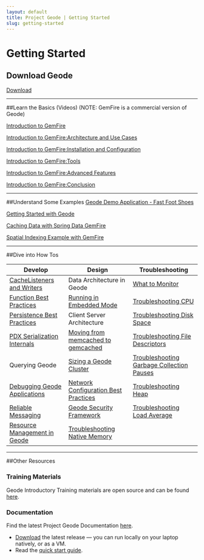 ```yaml
---
layout: default
title: Project Geode | Getting Started
slug: getting-started
---
```


# Getting Started

## Download Geode 
<div class='button'><a href='/download'>Download</a></div>

***

##Learn the Basics (Videos) 
(NOTE: GemFire is a commercial version of Geode)

[Introduction to GemFire](https://s3.amazonaws.com/gemfire-intro/Lesson+00+Introduction.mp4)

[Introduction to GemFire:Architecture and Use Cases](https://s3.amazonaws.com/gemfire-intro/Lesson+01+Gem+Architecture.mp4)

[Introduction to GemFire:Installation and Configuration](https://s3.amazonaws.com/gemfire-intro/Lesson+02+Gem+Install+and+Config.mp4)

[Introduction to GemFire:Tools](https://s3.amazonaws.com/gemfire-intro/Lesson+03+Gem+Tools.mp4)

[Introduction to GemFire:Advanced Features](https://s3.amazonaws.com/gemfire-intro/Lesson+04+Gem+Advance+Features.mp4)

[Introduction to GemFire:Conclusion](https://s3.amazonaws.com/gemfire-intro/Lesson+05+Conclusion.mp4)


***


##Understand Some Examples
[Geode Demo Application - Fast Foot Shoes](https://github.com/project-geode/docs/wiki/Geode-Demo-Application)

[Getting Started with Geode](https://github.com/project-geode/docs/wiki#geode-in-5-minutes)

[Caching Data with Spring Data GemFire](http://www.javabeat.net/spring-data-gemfire-cache/)

[Spatial Indexing Example with GemFire](http://blogs.vmware.com/vfabric/2012/12/gemfire-patternspart-1-the-value-architecture-code-for-building-geography-based-apps.html)



***


##Dive into How Tos

Develop | Design | Troubleshooting
 ------ | ----------- | --------
[CacheListeners and Writers](https://github.com/project-geode/docs/wiki/CacheWriter-and-CacheListener-Best-Practices) | Data Architecture in Geode | [What to Monitor](https://github.com/project-geode/docs/wiki/What-To-Monitor)
[Function Best Practices](https://github.com/project-geode/docs/wiki/Function-Best-Practices) | [Running in Embedded Mode](https://github.com/project-geode/docs/wiki/Running-in-Embedded-Mode) | [Troubleshooting CPU](https://github.com/project-geode/docs/wiki/Troubleshooting-CPU)
[Persistence Best Practices](https://github.com/project-geode/docs/wiki/Native-Disk-Persistence) | Client Server Architecture |    [Troubleshooting Disk Space](https://github.com/project-geode/docs/wiki/Troubleshooting-Disk-Space)
[PDX Serialization Internals](https://github.com/project-geode/docs/wiki/PDX-Serialization-Internals) | [Moving from memcached to gemcached](https://github.com/project-geode/docs/wiki/Moving-from-memcached-to-gemcached) |    [Troubleshooting File Descriptors](https://github.com/project-geode/docs/wiki/Troubleshooting-File-Descriptors)
Querying Geode | [Sizing a Geode Cluster](https://github.com/project-geode/docs/wiki/Sizing-a-Geode-Cluster) |    [Troubleshooting Garbage Collection Pauses](https://github.com/project-geode/docs/wiki/Troubleshooting-Garbage-Collection-Pauses)
[Debugging Geode Applications](https://github.com/project-geode/docs/wiki/Debugging-Geode-Applications) | [Network Configuration Best Practices](https://github.com/project-geode/docs/wiki/Network-Configuration-Best-Practices) |    [Troubleshooting Heap](https://github.com/project-geode/docs/wiki/Troubleshooting-Heap)
[Reliable Messaging](https://github.com/project-geode/docs/wiki/Reliable-Messaging) |  [Geode Security Framework](https://github.com/project-geode/docs/wiki/Geode-Security-Framework) |    [Troubleshooting Load Average](https://github.com/project-geode/docs/wiki/Troubleshooting-Load-Average)
 |   [Resource Management in Geode](https://github.com/project-geode/docs/wiki/Resource-Management-in-Geode) |    [Troubleshooting Native Memory](https://github.com/project-geode/docs/wiki/Troubleshooting-Native-Memory)


***


##Other Resources

### Training Materials
Geode Introductory Training materials are open source and can be found [here](https://github.com/project-geode/training).


### Documentation
Find the latest Project Geode Documentation [here](http://geode-docs.cfapps.io/docs/about_geode.html).


+ [Download](/download) the latest release — you can run locally on your laptop natively, or as a VM.
+ Read the [quick start guide](https://github.com/project-geode/docs/wiki#geode-in-5-minutes).

